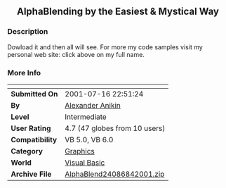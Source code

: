 ﻿<div align="center">

## AlphaBlending by the Easiest & Mystical Way


</div>

### Description

Dowload it and then all will see. For more my code samples visit my personal web site: click above on my full name.
 
### More Info
 


<span>             |<span>
---                |---
**Submitted On**   |2001-07-16 22:51:24
**By**             |[Alexander Anikin](https://github.com/Planet-Source-Code/PSCIndex/blob/master/ByAuthor/alexander-anikin.md)
**Level**          |Intermediate
**User Rating**    |4.7 (47 globes from 10 users)
**Compatibility**  |VB 5\.0, VB 6\.0
**Category**       |[Graphics](https://github.com/Planet-Source-Code/PSCIndex/blob/master/ByCategory/graphics__1-46.md)
**World**          |[Visual Basic](https://github.com/Planet-Source-Code/PSCIndex/blob/master/ByWorld/visual-basic.md)
**Archive File**   |[AlphaBlend24086842001\.zip](https://github.com/Planet-Source-Code/alexander-anikin-alphablending-by-the-easiest-mystical-way__1-25859/archive/master.zip)








